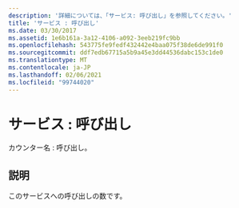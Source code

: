 ```yaml
---
description: '詳細については、「サービス: 呼び出し」を参照してください。'
title: 'サービス : 呼び出し'
ms.date: 03/30/2017
ms.assetid: 1e6b161a-3a12-4106-a092-3eeb219fc9bb
ms.openlocfilehash: 543775fe9fedf432442e4baa075f38de6de991f0
ms.sourcegitcommit: ddf7edb67715a5b9a45e3dd44536dabc153c1de0
ms.translationtype: MT
ms.contentlocale: ja-JP
ms.lasthandoff: 02/06/2021
ms.locfileid: "99744020"
---
```

# <a name="service-calls"></a>サービス : 呼び出し

カウンター名 : 呼び出し。  
  
## <a name="description"></a>説明  

 このサービスへの呼び出しの数です。
